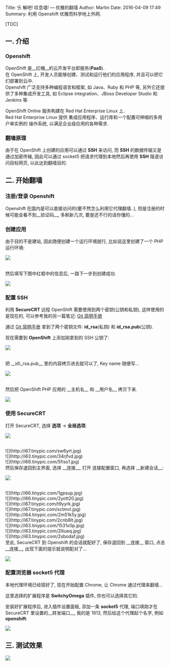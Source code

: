 Title: 卐 解吧! 叹息墙! — 优雅的翻墙
Author: Martin
Date: 2016-04-09 17:49
Summary: 利用 Openshift 优雅而科学地上外网.

[TOC]

## 一. 介绍
### Openshift
OpenShift 是__红帽__的云开发平台即服务(__PaaS__).<br>
在 OpenShift 上, 开发人员能够创建、测试和运行他们的应用程序, 并且可以把它们部署到云中.<br>
Openshift 广泛支持多种编程语言和框架, 如 Java、Ruby 和 PHP 等, 另外它还提供了多种集成开发工具, 如 Eclipse integration、JBoss Developer Studio 和 Jenkins 等.

OpenShift Online 服务构建在 Red Hat Enterprise Linux 上.<br>
Red Hat Enterprise Linux 提供 集成应用程序、运行库和一个配置可伸缩的多用户单实例的 操作系统, 以满足企业级应用的各种需求.

### 翻墙原理
由于在 OpenShift 上创建的应用可以通过 __SSH__ 来访问, 而 __SSH__ 的数据传输又是通过加密传输, 因此可以通过 socket5 把请求代理到本地然后再使用 __SSH__ 隧道访问目标网页, 以此达到翻墙目的.

## 二. 开始翻墙
### 注册/登录 Openshift
Openshift 在国内是可以直接访问的(要不然怎么利用它代理翻墙..), 但是注册的时候可能会看不到__验证码__, 多刷新几次, 要是还不行的话你懂的...

### 创建应用
由于目的不是建站, 因此随便创建一个运行环境就行, 比如说这里创建了一个 PHP 运行环境:

![](http://i67.tinypic.com/1075mhz.jpg)

<br>
然后填写下图中红框中的信息后, 一路下一步到创建成功.

![](http://i66.tinypic.com/116nhbq.jpg)

### 配置 SSH
利用 __SecureCRT__ 远程 OpenShift 需要使用到两个密钥(公钥和私钥), 这样使用的是现在的, 可以参考我的另一篇笔记: [Git 简明手册](http://www.smallcpp.com/git-jian-ming-shou-ce.html#101-ssh-key)

通过 [Git 简明手册](http://www.smallcpp.com/git-jian-ming-shou-ce.html#101-ssh-key) 拿到了两个密钥文件: __id\_rsa__(私钥) 和 __id\_rsa.pub__(公钥).

现在需要到 __OpenShift__ 上添加刚拿到的 SSH 公钥了:

![](http://i66.tinypic.com/2qk01ls.jpg)

<br>
把 __id\_rsa.pub__ 里的内容拷贝进去就可以了, Key name 随便写...

![](http://i64.tinypic.com/bfm5n6.jpg)

<br>
然后把 OpenShift PHP 应用的 __主机名__ 和 __用户名__ 拷贝下来.

![](http://i63.tinypic.com/15guky0.jpg)

### 使用 SecureCRT
打开 SecureCRT, 选择 __选项__ -\> __全局选项__:

![](http://i68.tinypic.com/2mgw3df.jpg)

<br>
![](http://i67.tinypic.com/sw6yrt.jpg)

<br>
![](http://i63.tinypic.com/34rjfvd.jpg)

<br>
![](http://i68.tinypic.com/5fiss1.jpg)

<br>
然后保存退回到主界面, 选择 __连接__, 打开 连接配置窗口, 再选择 __新建会话__:

![](http://i66.tinypic.com/2mebei0.jpg)

<br>
![](http://i66.tinypic.com/1gpsup.jpg)

<br>
![](http://i66.tinypic.com/2yott20.jpg)

<br>
![](http://i67.tinypic.com/t9yyrk.jpg)

<br>
![](http://i67.tinypic.com/sctmvl.jpg)

<br>
![](http://i64.tinypic.com/2m51k5y.jpg)

<br>
![](http://i67.tinypic.com/2cnb8lt.jpg)

<br>
![](http://i63.tinypic.com/1531x0p.jpg)

<br>
![](http://i63.tinypic.com/2lliueq.jpg)

<br>
![](http://i63.tinypic.com/2sbodaf.jpg)

<br>
至此, SecureCRT 到 Openshift 的会话就配好了, 保存退回到 __连接__ 窗口, 点击 __连接__, 出现下面的提示就说明配对了...

![](http://i68.tinypic.com/e16bk9.jpg)

### 配置浏览器 socket5 代理
本地代理环境已经搭好了, 现在开始配置 Chrome, 让 Chrome 通过代理来翻墙...

这里选择的扩展程序是 __SwitchyOmega__ 插件, 你也可以选择其它的.

安装好扩展程序后, 进入插件设置面板, 添加一条 __socket5__ 代理, 端口填刚才在 SecureCRT 里设置的__转发端口__, 我的是 1913, 然后给这个代理起个名字, 例如 __openshift__:

![](http://i68.tinypic.com/1zqy8me.jpg)

## 三. 测试效果
![](http://i65.tinypic.com/23mxvl.jpg)
